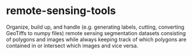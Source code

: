 # remote-sensing-tools

Organize, build up, and handle (e.g. generating labels, cutting, converting GeoTiffs to numpy files) remote sensing segmentation datasets consisting of polygons and images while always keeping track of which polygons are contained in or intersect which images and vice versa.

